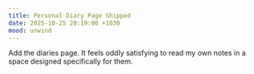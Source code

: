 ```yaml
---
title: Personal Diary Page Shipped
date: 2025-10-25 20:19:00 +1030
mood: unwind
---
```


Add the diaries page. It feels oddly satisfying to read my own notes in a space designed specifically for them.
